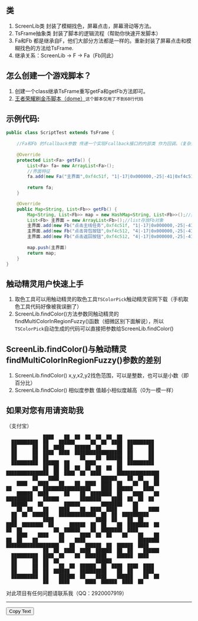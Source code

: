 
## 类
1. ScreenLib类 封装了模糊找色，屏幕点击，屏幕滑动等方法。
1. TsFrame抽象类 封装了脚本的逻辑流程（帮助你快速开发脚本）
1. Fa和Fb 都是继承自F，他们大部分方法都是一样的。重新封装了屏幕点击和模糊找色的方法给TsFrame.
1. 继承关系：ScreenLib → F → Fa（Fb同此）

## 怎么创建一个游戏脚本？
1. 创建一个class继承TsFrame重写getFa和getFb方法即可。
1. [王者荣耀刷金币脚本（dome）](https://github.com/qq292/autoA/blob/master/app/src/main/java/com/example/scriptx1/ScriptWzRy.java)`这个脚本仅用了不到60行代码`
## 示例代码:
```java
public class ScriptTest extends TsFrame {
   
    //Fa和Fb 的fcallback参数 传递一个实现Fcallback接口的内部类 作为回调。（复杂逻辑的脚本应该使用它）
    
    @Override
    protected List<Fa> getFa() {
        List<Fa> fa= new ArrayList<Fa>();
        //界面特征 
        fa.add(new Fa("主界面",0xf4c51f, "1|-17|0x000000,-25|-41|0xf4c51f,28|-45|0xf4c51f,21|12|0xf4c51f,18|-8|0x000000,-1|-24|0x000000", 90, 40, 97, 691, 487));
      
        return fa;
    }

    @Override
    public Map<String, List<Fb>> getFb() {
        Map<String, List<Fb>> map = new HashMap<String, List<Fb>>();//类似于lua中的字典类型
        List<Fb> 主界面 = new ArrayList<Fb>();//list存放Fb对象
        主界面.add(new Fb("点击主线任务",0xf4c51f, "1|-17|0x000000,-25|-41|0xf4c51f,28|-45|0xf4c51f,21|12|0xf4c51f,18|-8|0x000000,-1|-24|0x000000", 90, 40, 97, 691, 487))
        主界面.add(new Fb("点击背包按钮",0xf4c512, "4|-17|0x000000,-25|-41|0xf4c51f,28|-45|0xf4c51f,21|12|0xf4c51f,18|-8|0x000000,-1|-24|0x000000", 90, 40, 97, 691, 487))
        主界面.add(new Fb("点击返回按钮",0xf4c512, "4|-17|0x000000,-25|-41|0xf4c51f,28|-45|0xf4c51f,21|12|0xf4c51f,18|-8|0x000000,-1|-24|0x000000", 90, 40, 97, 691, 487))
        
        map.push(主界面)
        return map;
    }
}
```

## 触动精灵用户快速上手
1. 取色工具可以用触动精灵的取色工具`TSColorPick`触动精灵官网下载（手机取色工具代码好像被我误删了）
1. ScreenLib.findColor()方法参数同触动精灵的findMultiColorInRegionFuzzy()函数（细微区别下面解说），所以`TSColorPick`自动生成的代码可以直接把参数给ScreenLib.findColor()
   
## ScreenLib.findColor()与触动精灵findMultiColorInRegionFuzzy()参数的差别
1. ScreenLib.findColor() x,y,x2,y2找色范围，可以是整数，也可以是小数（即百分比）
1. ScreenLib.findColor() 相似度参数 值越小相似度越高（0为一模一样）

## 如果对您有用请资助我
  
（支付宝）
```
              ████    ██  ██  ██  ██  ██  ██
  ██████████  ██    ██████      ██  ██  ████  ██████████
  ██      ██  ██  ████    ██████  ██      ██  ██      ██
  ██      ██  ████  ████  ██████████████████  ██      ██
  ██      ██  ██            ██    ██  ██████  ██      ██
  ██████████  ██████  ██      ████        ██  ██████████
              ██  ██  ██  ██  ██  ██  ██  ██
████████████████  ██  ████  ██  ████      ████████████████
          ██    ████                ██████    ██  ██    ██
    ████    ████    ██    ██  ████  ████  ██    ██  ██  ██
██        ██  ██████████████████    ████  ██████    ████
    ██████  ████      ██    ██  ████████  ██    ████    ██
██████████    ██████        ████████    ████  ██  ██  ██
  ██████    ██        ██████        ████████    ██
    ██  ██    ██    ████    ██  ████  ████      ██    ████
  ██  ██  ██████    ██████████████  ██  ██  ██████████
  ██          ████                ████  ██    ██  ██
████  ████████  ██      ██████  ██  ██    ██  ████████  ██
██  ██            ██  ██████    ██  ████████  ████
    ████    ████    ██      ████  ██  ██    ██    ██    ██
██  ██    ██        ██    ████                    ████████
████████████████████    ██    ██████  ██  ██████  ████
              ██  ██  ████  ████  ██████  ██  ██    ██████
  ██████████  ████  ██    ██  ████████    ██████  ████
  ██      ██  ██  ██              ██████
  ██      ██  ██    ██  ██  ██████  ██  ████  ████  ████
  ██      ██  ██  ██████    ██████████    ██  ██    ████
  ██████████  ██    ██████  ██    ████    ██████    ██  ██
              ██    ████      ████  ██████  ████  ██
```
  
对此项目有任何问题请联系我（QQ：2920007919）

----


<button onclick="alert('你好啊1')">Copy Text</button>
<script>

alert("你好啊2")
<\script>






